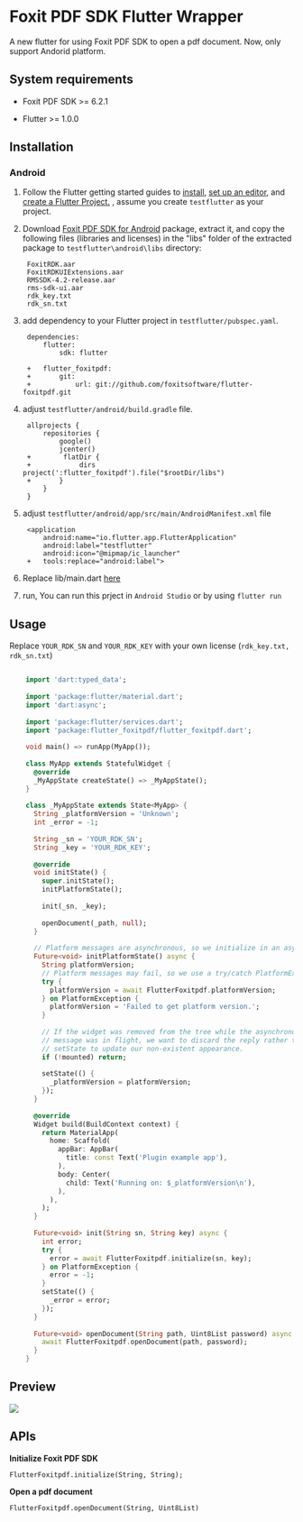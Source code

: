 # Foxit PDF SDK Flutter Wrapper

A new flutter for using Foxit PDF SDK to open a pdf document.
Now, only support Andorid platform.

## System requirements

-  Foxit PDF SDK >= 6.2.1

-  Flutter >= 1.0.0

## Installation

### Android

1. Follow the Flutter getting started guides to [install](https://flutter.io/docs/get-started/install), [set up an editor](https://flutter.io/docs/get-started/editor), and [create a Flutter Project.](https://flutter.io/docs/get-started/test-drive?tab=terminal#create-app) , assume you create `testflutter` as your project.

2. Download [Foxit PDF SDK for Android](https://developers.foxitsoftware.com/pdf-sdk/android/) package, extract it, and copy the following files (libraries and licenses) in the "libs" folder of the extracted package to `testflutter\android\libs` directory:

		FoxitRDK.aar
		FoxitRDKUIExtensions.aar
		RMSSDK-4.2-release.aar
		rms-sdk-ui.aar
		rdk_key.txt
		rdk_sn.txt

3. add dependency to your Flutter project in `testflutter/pubspec.yaml`. 

		dependencies:
	  		flutter:
	    		sdk: flutter
	
	  	+	flutter_foxitpdf:
	    +  		git:
	    +    		url: git://github.com/foxitsoftware/flutter-foxitpdf.git
	    
4. adjust `testflutter/android/build.gradle` file.

		allprojects {
		    repositories {
		        google()
		        jcenter()
		+        flatDir {
		+            dirs project(':flutter_foxitpdf').file("$rootDir/libs")
		+       }
		    }
		}

5. adjust `testflutter/android/app/src/main/AndroidManifest.xml` file

	    <application
	        android:name="io.flutter.app.FlutterApplication"
	        android:label="testflutter"
	        android:icon="@mipmap/ic_launcher"
	    +   tools:replace="android:label">
	    
6. Replace lib/main.dart [here](#usage)

7. run, You can run this prject in `Android Studio` or by using `flutter run`

## <span id="usage">Usage</span>

Replace `YOUR_RDK_SN` and `YOUR_RDK_KEY` with your own license (`rdk_key.txt, rdk_sn.txt`)

```dart

	import 'dart:typed_data';
	
	import 'package:flutter/material.dart';
	import 'dart:async';
	
	import 'package:flutter/services.dart';
	import 'package:flutter_foxitpdf/flutter_foxitpdf.dart';
	
	void main() => runApp(MyApp());
	
	class MyApp extends StatefulWidget {
	  @override
	  _MyAppState createState() => _MyAppState();
	}
	
	class _MyAppState extends State<MyApp> {
	  String _platformVersion = 'Unknown';
	  int _error = -1;
	
	  String _sn = 'YOUR_RDK_SN';
	  String _key = 'YOUR_RDK_KEY';
	
	  @override
	  void initState() {
	    super.initState();
	    initPlatformState();
	
	    init(_sn, _key);
	
	    openDocument(_path, null);
	  }
	
	  // Platform messages are asynchronous, so we initialize in an async method.
	  Future<void> initPlatformState() async {
	    String platformVersion;
	    // Platform messages may fail, so we use a try/catch PlatformException.
	    try {
	      platformVersion = await FlutterFoxitpdf.platformVersion;
	    } on PlatformException {
	      platformVersion = 'Failed to get platform version.';
	    }
	
	    // If the widget was removed from the tree while the asynchronous platform
	    // message was in flight, we want to discard the reply rather than calling
	    // setState to update our non-existent appearance.
	    if (!mounted) return;
	
	    setState(() {
	      _platformVersion = platformVersion;
	    });
	  }
	
	  @override
	  Widget build(BuildContext context) {
	    return MaterialApp(
	      home: Scaffold(
	        appBar: AppBar(
	          title: const Text('Plugin example app'),
	        ),
	        body: Center(
	          child: Text('Running on: $_platformVersion\n'),
	        ),
	      ),
	    );
	  }
	
	  Future<void> init(String sn, String key) async {
	    int error;
	    try {
	      error = await FlutterFoxitpdf.initialize(sn, key);
	    } on PlatformException {
	      error = -1;
	    }
	    setState(() {
	      _error = error;
	    });
	  }
	
	  Future<void> openDocument(String path, Uint8List password) async {
	    await FlutterFoxitpdf.openDocument(path, password);
	  }
	}
```

## Preview

![](https://i.imgur.com/HhIIRiq.jpg)


## APIs
**Initialize Foxit PDF SDK**

	FlutterFoxitpdf.initialize(String, String);

**Open a pdf document**

	FlutterFoxitpdf.openDocument(String, Uint8List)